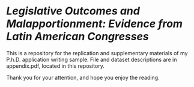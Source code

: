 # _Legislative Outcomes and Malapportionment: Evidence from Latin American Congresses_

This is a repository for the replication and supplementary materials of my P.h.D. application writing sample.
File and dataset descriptions are in appendix.pdf, located in this repository.

Thank you for your attention, and hope you enjoy the reading.

